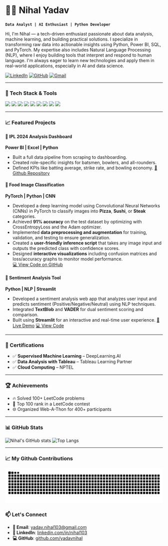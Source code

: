 # 👨‍💻 Nihal Yadav

**`Data Analyst | AI Enthusiast | Python Developer`**

Hi, I'm Nihal — a tech-driven enthusiast passionate about data analysis, machine learning, and building practical solutions. I specialize in transforming raw data into actionable insights using Python, Power BI, SQL, and PyTorch. My expertise also includes Natural Language Processing (NLP), where I enjoy building tools that interpret and respond to human language. I'm always eager to learn new technologies and apply them in real-world applications, especially in AI and data science.


[![LinkedIn](https://img.shields.io/badge/-LinkedIn-blue?style=for-the-badge&logo=Linkedin&logoColor=white)](https://www.linkedin.com/in/nihal103/)
[![GitHub](https://img.shields.io/badge/-GitHub-181717?style=for-the-badge&logo=github)](https://github.com/yadavnihal)
[![Gmail](https://img.shields.io/badge/-yadav.nihal103@gmail.com-D14836?style=for-the-badge&logo=gmail&logoColor=white)](mailto:yadav.nihal103@gmail.com)

---

### 🧠 Tech Stack & Tools

<p align="left">
   <img src="https://cdn.jsdelivr.net/gh/devicons/devicon/icons/python/python-original.svg" width="35" />
   <img src="https://cdn.jsdelivr.net/gh/devicons/devicon/icons/r/r-original.svg" width="35" />
   <img src="https://cdn.jsdelivr.net/gh/devicons/devicon/icons/pytorch/pytorch-original.svg" width="35" />
   <img src="https://cdn.jsdelivr.net/gh/devicons/devicon/icons/mysql/mysql-original.svg" width="35" />
   <img src="https://cdn.jsdelivr.net/gh/devicons/devicon/icons/pandas/pandas-original.svg" width="35" />
   <img src="https://cdn.jsdelivr.net/gh/devicons/devicon/icons/numpy/numpy-original.svg" width="35" />
   <img src="https://cdn.jsdelivr.net/gh/devicons/devicon/icons/html5/html5-original.svg" width="35" />
   <img src="https://cdn.jsdelivr.net/gh/devicons/devicon/icons/css3/css3-original.svg" width="35" />
   <img src="https://cdn.jsdelivr.net/gh/devicons/devicon/icons/github/github-original.svg" width="35" />
</p>

---

### 📈 Featured Projects

#### 🏏 IPL 2024 Analysis Dashboard
**Power BI | Excel | Python**
- Built a full data pipeline from scraping to dashboarding.
- Created role-specific insights for batsmen, bowlers, and all-rounders.
- Defined KPIs like batting average, strike rate, and bowling economy.
[🔗 Github Repository](https://github.com/yadavnihal/IPL-2024-ANALYSIS)

#### 🍕 Food Image Classification  
**PyTorch | Python | CNN**  
- Developed a deep learning model using Convolutional Neural Networks (CNNs) in PyTorch to classify images into **Pizza**, **Sushi**, or **Steak** categories.  
- Achieved **91% accuracy** on the test dataset by optimizing with CrossEntropyLoss and the Adam optimizer.  
- Implemented **data preprocessing and augmentation** for training, validation, and testing to ensure generalization.  
- Created a **user-friendly inference script** that takes any image input and outputs the predicted class with confidence scores.  
- Designed **interactive visualizations** including confusion matrices and loss/accuracy graphs to monitor model performance.  
[💻 View Code on GitHub](https://github.com/yadavnihal/IMAGE-CLASSIFICATION-MODEL)

#### 💬 Sentiment Analysis Tool
**Python | NLP | Streamlit**
- Developed a sentiment analysis web app that analyzes user input and predicts sentiment (Positive/Negative/Neutral) using NLP techniques.
- Integrated **TextBlob** and **VADER** for dual sentiment scoring and comparison.
- Built using **Streamlit** for an interactive and real-time user experience.
[🔗 Live Demo](https://sentiment-analyzer--tool-for-movie-reviews.streamlit.app/) 
[💻 View Code](https://github.com/yadavnihal/Sentiment-Analyzer-Tool)

---

### 🧾 Certifications

- ✅ **Supervised Machine Learning** – DeepLearning.AI  
- ✅ **Data Analysis with Tableau** – Tableau Learning Partner  
- ✅ **Cloud Computing** – NPTEL  

---

### 🏆 Achievements

- 🔥 Solved 100+ LeetCode problems  
- 🧠 Top 100 rank in a LeetCode contest  
- 🌐 Organized Web-A-Thon for 400+ participants  

---

### 📊 GitHub Stats

![Nihal's GitHub stats](https://github-readme-stats.vercel.app/api?username=yadavnihal&show_icons=true&theme=radical)
![Top Langs](https://github-readme-stats.vercel.app/api/top-langs/?username=yadavnihal&layout=compact&theme=radical)

---

### 📈 My Github Contributions

![Snake animation](https://raw.githubusercontent.com/yadavnihal/yadavnihal/output/github-contribution-grid-snake.svg)



### 📫 Let's Connect

- **📧 Email**: [yadav.nihal103@gmail.com](mailto:yadav.nihal103@gmail.com)  
- **🔗 LinkedIn**: [linkedin.com/in/nihal103](https://www.linkedin.com/in/nihal103)  
- **💻 GitHub**: [github.com/yadavnihal](https://github.com/yadavnihal)

